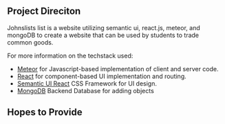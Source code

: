 ## Project Direciton

Johnslists list is a website utilizing semantic ui, react.js, meteor, and mongoDB to create a website that can be used by students to trade common goods. 

For more information on the techstack used:

* [Meteor](https://www.meteor.com/) for Javascript-based implementation of client and server code. 
* [React](https://reactjs.org/) for component-based UI implementation and routing.
* [Semantic UI React](https://react.semantic-ui.com/) CSS Framework for UI design.
* [MongoDB](https://www.mongodb.com/) Backend Database for adding objects 

## Hopes to Provide
